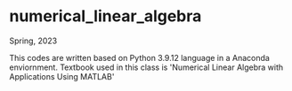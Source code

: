 # numerical_linear_algebra
Spring, 2023

This codes are written based on Python 3.9.12 language in a Anaconda enviornment.
Textbook used in this class is 'Numerical Linear Algebra with Applications Using MATLAB'
